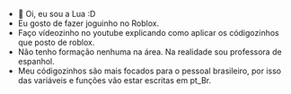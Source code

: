 - 👋 Oi, eu sou a Lua :D
- Eu gosto de fazer joguinho no Roblox.
- Faço vídeozinho no youtube explicando como aplicar os códigozinhos que posto de roblox.
- Não tenho formação nenhuma na área. Na realidade sou professora de espanhol.
- Meu códigozinhos são mais focados para o pessoal brasileiro, por isso das variáveis e funções vão estar escritas em pt_Br.
